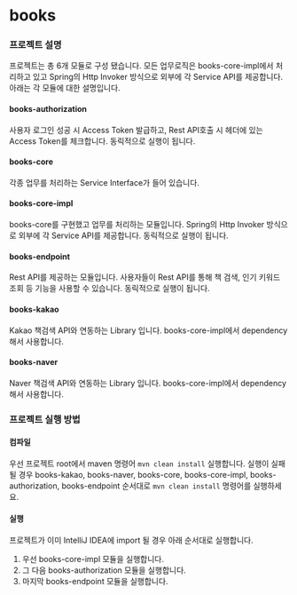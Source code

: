 # books

### 프로젝트 설명
프로젝트는 총 6개 모듈로 구성 됐습니다. 모든 업무로직은 books-core-impl에서 처리하고 있고 Spring의 Http Invoker 방식으로 외부에 각 Service API를 제공합니다. 아래는 각 모듈에 대한 설명입니다.
 
#### books-authorization
사용자 로그인 성공 시 Access Token 발급하고, Rest API호출 시 헤더에 있는 Access Token를 체크합니다. 동릭적으로 실행이 됩니다.  
 
#### books-core
각종 업무를 처리하는 Service Interface가 들어 있습니다.

#### books-core-impl
books-core를 구현했고 업무를 처리하는 모듈입니다. Spring의 Http Invoker 방식으로 외부에 각 Service API를 제공합니다. 동릭적으로 실행이 됩니다.  
 
#### books-endpoint
Rest API를 제공하는 모듈입니다. 사용자들이 Rest API를 통해 책 검색, 인기 키워드 조회 등 기능을 사용할 수 있습니다. 동릭적으로 실행이 됩니다.  

#### books-kakao
Kakao 책검색 API와 연동하는 Library 입니다. books-core-impl에서 dependency해서 사용합니다.

#### books-naver
Naver 책검색 API와 연동하는 Library 입니다. books-core-impl에서 dependency해서 사용합니다.

### 프로젝트 실행 방법
#### 컴파일
우선 프로젝트 root에서 maven 명령어 `mvn clean install` 실행합니다. 실행이 실패 될 경우 books-kakao, books-naver, books-core, books-core-impl, books-authorization, books-endpoint 순서대로 `mvn clean install` 명령어를 실행하세요.

#### 실행
프로젝트가 이미 IntelliJ IDEA에 import 될 경우 아래 순서대로 실행합니다.
1. 우선 books-core-impl 모듈을 실행합니다.
2. 그 다음 books-authorization 모듈을 실행합니다.
3. 마지막 books-endpoint 모듈을 실행합니다.